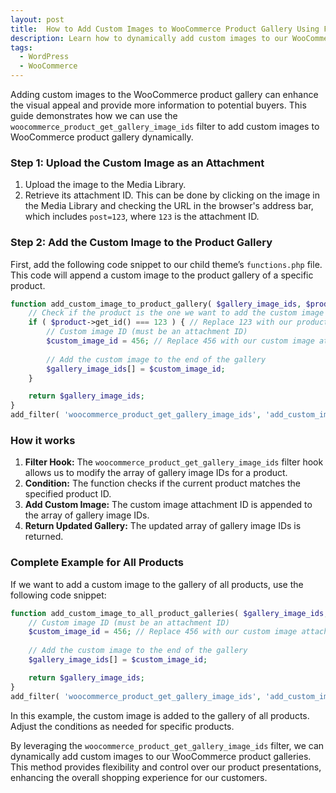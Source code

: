 ```yaml
---
layout: post
title:  How to Add Custom Images to WooCommerce Product Gallery Using Filters
description: Learn how to dynamically add custom images to our WooCommerce product gallery using the `woocommerce_product_get_gallery_image_ids` filter. Enhance our product presentation and improve customer experience.
tags:
  - WordPress
  - WooCommerce
---
```


Adding custom images to the WooCommerce product gallery can enhance the visual appeal and provide more information to potential buyers. This guide demonstrates how we can use the `woocommerce_product_get_gallery_image_ids` filter to add custom images to WooCommerce product gallery dynamically.

### Step 1: Upload the Custom Image as an Attachment

1. Upload the image to the Media Library.
2. Retrieve its attachment ID. This can be done by clicking on the image in the Media Library and checking the URL in the browser's address bar, which includes `post=123`, where `123` is the attachment ID.

### Step 2: Add the Custom Image to the Product Gallery

First, add the following code snippet to our child theme’s `functions.php` file. This code will append a custom image to the product gallery of a specific product.

```php
function add_custom_image_to_product_gallery( $gallery_image_ids, $product ) {
    // Check if the product is the one we want to add the custom image to
    if ( $product->get_id() === 123 ) { // Replace 123 with our product ID
        // Custom image ID (must be an attachment ID)
        $custom_image_id = 456; // Replace 456 with our custom image attachment ID
        
        // Add the custom image to the end of the gallery
        $gallery_image_ids[] = $custom_image_id;
    }

    return $gallery_image_ids;
}
add_filter( 'woocommerce_product_get_gallery_image_ids', 'add_custom_image_to_product_gallery', 10, 2 );
```

### How it works

1. **Filter Hook:** The `woocommerce_product_get_gallery_image_ids` filter hook allows us to modify the array of gallery image IDs for a product.
2. **Condition:** The function checks if the current product matches the specified product ID.
3. **Add Custom Image:** The custom image attachment ID is appended to the array of gallery image IDs.
4. **Return Updated Gallery:** The updated array of gallery image IDs is returned.

### Complete Example for All Products

If we want to add a custom image to the gallery of all products, use the following code snippet:

```php
function add_custom_image_to_all_product_galleries( $gallery_image_ids, $product ) {
    // Custom image ID (must be an attachment ID)
    $custom_image_id = 456; // Replace 456 with our custom image attachment ID
    
    // Add the custom image to the end of the gallery
    $gallery_image_ids[] = $custom_image_id;

    return $gallery_image_ids;
}
add_filter( 'woocommerce_product_get_gallery_image_ids', 'add_custom_image_to_all_product_galleries', 10, 2 );
```

In this example, the custom image is added to the gallery of all products. Adjust the conditions as needed for specific products.

By leveraging the `woocommerce_product_get_gallery_image_ids` filter, we can dynamically add custom images to our WooCommerce product galleries. This method provides flexibility and control over our product presentations, enhancing the overall shopping experience for our customers.
